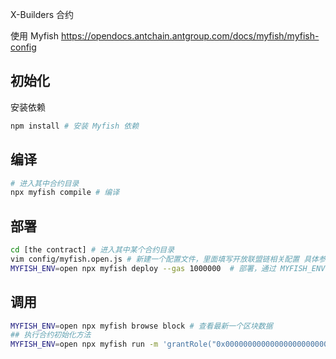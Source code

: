 X-Builders 合约

使用 Myfish https://opendocs.antchain.antgroup.com/docs/myfish/myfish-config


## 初始化

安装依赖

```sh
npm install # 安装 Myfish 依赖
```

## 编译

```sh
# 进入其中合约目录
npx myfish compile # 编译
```

## 部署

```sh
cd [the contract] # 进入其中某个合约目录
vim config/myfish.open.js # 新建一个配置文件，里面填写开放联盟链相关配置 具体参考 https://opendocs.antchain.antgroup.com/docs/myfish/myfish-config
MYFISH_ENV=open npx myfish deploy --gas 1000000  # 部署，通过 MYFISH_ENV 指定配置文件，会覆盖合并 myfish.js 中的值，指定的 gas 不能超过账户余额，不然会报错
```

## 调用

```sh
MYFISH_ENV=open npx myfish browse block # 查看最新一个区块数据
## 执行合约初始化方法
MYFISH_ENV=open npx myfish run -m 'grantRole("0x0000000000000000000000000000000000000000000000000000000000000000","0x0e0ee53e2fcf0751ea0fa61dc519921cd1edec42eb1247312dafecc02d26cb70")' --gas 1000000
```